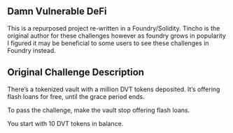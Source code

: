## Damn Vulnerable DeFi ##
This is a repurposed project re-written in a Foundry/Solidity. 
Tincho is the original author for these challenges however as foundry grows in popularity I figured it may be beneficial to some users to see these challenges in Foundry instead. 


## Original Challenge Description ##
There’s a tokenized vault with a million DVT tokens deposited. It’s offering flash loans for free, until the grace period ends.

To pass the challenge, make the vault stop offering flash loans.

You start with 10 DVT tokens in balance.















